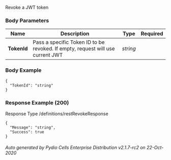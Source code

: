 






 
Revoke a JWT token  


### Body Parameters

Name | Description | Type | Required
---|---|---|---
**TokenId** | Pass a specific Token ID to be revoked. If empty, request will use current JWT | _string_ |   


### Body Example
```
{
  "TokenId": "string"
}
```






### Response Example (200)
Response Type /definitions/restRevokeResponse

```
{
  "Message": "string",
  "Success": true
}
```




###### Auto generated by Pydio Cells Enterprise Distribution v2.1.7-rc2 on 22-Oct-2020
